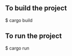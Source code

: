 To build the project
--------------------

$ cargo build

To run the project
--------------------

$ cargo run
